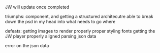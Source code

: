 JW will update once completed

triumphs:
component, and getting a structured architecutre
able to break down the psd in my head into what needs to go where

defeats:
getting images to render properly
proper styling
fonts
getting the JW player properly aligned
parsing json data

error on the json data
